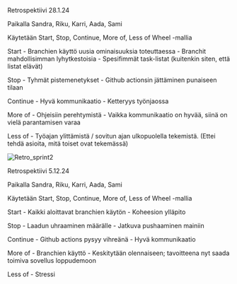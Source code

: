 Retrospektiivi 28.1.24

Paikalla Sandra, Riku, Karri, Aada, Sami

Käytetään Start, Stop, Continue, More of, Less of Wheel -mallia

Start
    - Branchien käyttö uusia ominaisuuksia toteuttaessa
        - Branchit mahdollisimman lyhytkestoisia
    - Spesifimmät task-listat (kuitenkin siten, että listat elävät)

Stop
    - Tyhmät pistemenetykset
    - Github actionsin jättäminen punaiseen tilaan

Continue
    - Hyvä kommunikaatio
    - Ketteryys työnjaossa

More of
    - Ohjeisiin perehtymistä
    - Vaikka kommunikaatio on hyvää, siinä on vielä parantamisen varaa

Less of
    - Työajan ylittämistä / sovitun ajan ulkopuolella tekemistä. (Ettei tehdä asioita, mitä toiset ovat tekemässä)

![Retro_sprint2](https://github.com/user-attachments/assets/1fbc0597-bd3b-4834-943e-07f7f65f8c47)



Retrospektiivi 5.12.24

Paikalla Sandra, Riku, Karri, Aada, Sami

Käytetään Start, Stop, Continue, More of, Less of Wheel -mallia

Start
    - Kaikki aloittavat branchien käytön
    - Koheesion ylläpito

Stop
    - Laadun uhraaminen määrälle
    - Jatkuva pushaaminen mainiin

Continue
    - Github actions pysyy vihreänä
    - Hyvä kommunikaatio

More of
    - Branchien käyttö
    - Keskitytään olennaiseen; tavoitteena nyt saada toimiva sovellus loppudemoon

Less of
    - Stressi
    
